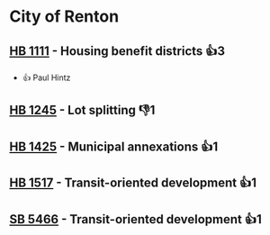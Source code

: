 # City of Renton

## [HB 1111](/bill/2023-24/hb/1111/) - Housing benefit districts 👍3  
* 👍 Paul Hintz

## [HB 1245](/bill/2023-24/hb/1245/) - Lot splitting  👎1 

## [HB 1425](/bill/2023-24/hb/1425/) - Municipal annexations 👍1  

## [HB 1517](/bill/2023-24/hb/1517/) - Transit-oriented development 👍1  

## [SB 5466](/bill/2023-24/sb/5466/) - Transit-oriented development 👍1  